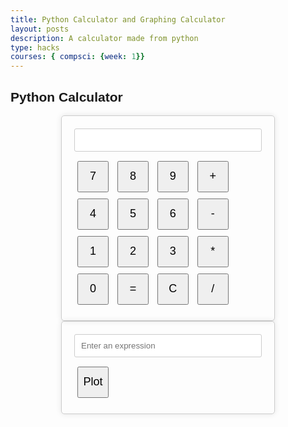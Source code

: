 ```yaml
---
title: Python Calculator and Graphing Calculator
layout: posts
description: A calculator made from python
type: hacks
courses: { compsci: {week: 1}}
---
```


## Python Calculator
<html lang="en">
<head>
<meta charset="UTF-8">
<meta name="viewport" content="width=device-width, initial-scale=1.0">
<title>Simple Calculator</title>
<style>
  /* Add your CSS styling here */
  body {
    font-family: Arial, sans-serif;
  }
  .calculator {
    width: 300px;
    margin: 0 auto;
    padding: 20px;
    border: 1px solid #ccc;
    border-radius: 5px;
    box-shadow: 0 0 10px rgba(0, 0, 0, 0.1);
  }
  input[type="text"] {
    width: 100%;
    padding: 10px;
    margin-bottom: 10px;
    border: 1px solid #ccc;
    border-radius: 3px;
  }
  button {
    width: 50px;
    height: 50px;
    font-size: 18px;
    margin: 5px;
  }
</style>
</head>
<body>
<div class="calculator">
  <input type="text" id="result" readonly>
  <button onclick="appendToResult('7')">7</button>
  <button onclick="appendToResult('8')">8</button>
  <button onclick="appendToResult('9')">9</button>
  <button onclick="appendToResult('+')">+</button>
  <br>
  <button onclick="appendToResult('4')">4</button>
  <button onclick="appendToResult('5')">5</button>
  <button onclick="appendToResult('6')">6</button>
  <button onclick="appendToResult('-')">-</button>
  <br>
  <button onclick="appendToResult('1')">1</button>
  <button onclick="appendToResult('2')">2</button>
  <button onclick="appendToResult('3')">3</button>
  <button onclick="appendToResult('*')">*</button>
  <br>
  <button onclick="appendToResult('0')">0</button>
  <button onclick="calculateResult()">=</button>
  <button onclick="clearResult()">C</button>
  <button onclick="appendToResult('/')">/</button>
</div>

<script>
  function appendToResult(value) {
    document.getElementById("result").value += value;
  }

  function calculateResult() {
    const resultField = document.getElementById("result");
    try {
      resultField.value = eval(resultField.value);
    } catch (error) {
      resultField.value = "Error";
    }
  }

  function clearResult() {
    document.getElementById("result").value = "";
  }
</script>
</body>
</html>


<html lang="en">
<head>
<meta charset="UTF-8">
<meta name="viewport" content="width=device-width, initial-scale=1.0">
<title>Graphing Calculator</title>
<script src="https://cdn.plot.ly/plotly-latest.min.js"></script>
<style>
  /* Add your CSS styling here */
  body {
    font-family: Arial, sans-serif;
  }
  #calculator {
    width: 300px;
    margin: 0 auto;
    padding: 20px;
    border: 1px solid #ccc;
    border-radius: 5px;
    box-shadow: 0 0 10px rgba(0, 0, 0, 0.1);
  }
  input[type="text"] {
    width: 100%;
    padding: 10px;
    margin-bottom: 10px;
    border: 1px solid #ccc;
    border-radius: 3px;
  }
  button {
    width: 50px;
    height: 50px;
    font-size: 18px;
    margin: 5px;
  }
  #graph {
    margin-top: 20px;
  }
</style>
</head>
<body>
<div id="calculator">
  <input type="text" id="expression" placeholder="Enter an expression">
  <button onclick="plotGraph()">Plot</button>
</div>
<div id="graph"></div>
<script>
  function plotGraph() {
    const expression = document.getElementById("expression").value;
    const graphDiv = document.getElementById("graph");
    
    try {
      const x = [];
      const y = [];
      for (let i = -10; i <= 10; i += 0.5) {
        x.push(i);
        y.push(eval(expression.replace("x", i)));
      }

      const data = [{ x, y, type: 'scatter', mode: 'lines' }];
      const layout = { title: 'Graph', xaxis: { title: 'x' }, yaxis: { title: 'y' } };
      Plotly.newPlot(graphDiv, data, layout);
    } catch (error) {
      graphDiv.innerHTML = "<p>Error: Invalid expression</p>";
    }
  }
</script>
</body>
</html>





   
    



 